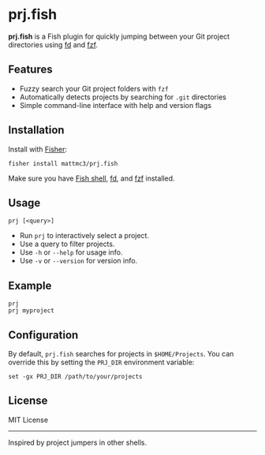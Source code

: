 # prj.fish

**prj.fish** is a Fish plugin for quickly jumping between your Git project directories using [fd](https://github.com/sharkdp/fd) and [fzf](https://github.com/junegunn/fzf).

## Features

- Fuzzy search your Git project folders with `fzf`
- Automatically detects projects by searching for `.git` directories
- Simple command-line interface with help and version flags

## Installation

Install with [Fisher](https://github.com/jorgebucaran/fisher):

```fish
fisher install mattmc3/prj.fish
```

Make sure you have [Fish shell](https://fishshell.com/), [fd](https://github.com/sharkdp/fd), and [fzf](https://github.com/junegunn/fzf) installed.

## Usage

```fish
prj [<query>]
```

- Run `prj` to interactively select a project.
- Use a query to filter projects.
- Use `-h` or `--help` for usage info.
- Use `-v` or `--version` for version info.

## Example

```fish
prj
prj myproject
```

## Configuration

By default, `prj.fish` searches for projects in `$HOME/Projects`.
You can override this by setting the `PRJ_DIR` environment variable:

```fish
set -gx PRJ_DIR /path/to/your/projects
```

## License

MIT License

---

Inspired by project jumpers in other shells.
